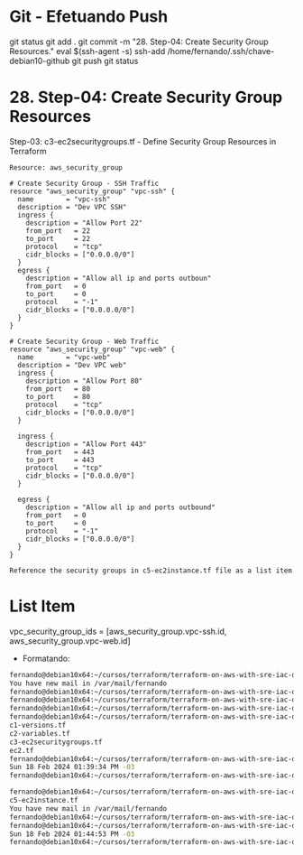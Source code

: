 
# ############################################################################
# ############################################################################
# ############################################################################
# Git - Efetuando Push

git status
git add .
git commit -m "28. Step-04: Create Security Group Resources."
eval $(ssh-agent -s)
ssh-add /home/fernando/.ssh/chave-debian10-github
git push
git status


# ############################################################################
# ############################################################################
# ############################################################################
#  28. Step-04: Create Security Group Resources

Step-03: c3-ec2securitygroups.tf - Define Security Group Resources in Terraform

    Resource: aws_security_group

~~~~TF
# Create Security Group - SSH Traffic
resource "aws_security_group" "vpc-ssh" {
  name        = "vpc-ssh"
  description = "Dev VPC SSH"
  ingress {
    description = "Allow Port 22"
    from_port   = 22
    to_port     = 22
    protocol    = "tcp"
    cidr_blocks = ["0.0.0.0/0"]
  }
  egress {
    description = "Allow all ip and ports outboun"
    from_port   = 0
    to_port     = 0
    protocol    = "-1"
    cidr_blocks = ["0.0.0.0/0"]
  }
}

# Create Security Group - Web Traffic
resource "aws_security_group" "vpc-web" {
  name        = "vpc-web"
  description = "Dev VPC web"
  ingress {
    description = "Allow Port 80"
    from_port   = 80
    to_port     = 80
    protocol    = "tcp"
    cidr_blocks = ["0.0.0.0/0"]
  }

  ingress {
    description = "Allow Port 443"
    from_port   = 443
    to_port     = 443
    protocol    = "tcp"
    cidr_blocks = ["0.0.0.0/0"]
  }

  egress {
    description = "Allow all ip and ports outbound"
    from_port   = 0
    to_port     = 0
    protocol    = "-1"
    cidr_blocks = ["0.0.0.0/0"]
  }
}
~~~~

    Reference the security groups in c5-ec2instance.tf file as a list item

# List Item
vpc_security_group_ids = [aws_security_group.vpc-ssh.id, aws_security_group.vpc-web.id]  



- Formatando:

~~~~BASH
fernando@debian10x64:~/cursos/terraform/terraform-on-aws-with-sre-iac-devops-real-world-demos/Secao3-Terraform-settings-Providers-Resources/ec2-webserver$ cd /home/fernando/cursos/terraform/terraform-on-aws-with-sre-iac-devops-real-world-demos/Secao4-Terraform-Variables--Output-values-and-Datasources/terraform-manifests
You have new mail in /var/mail/fernando
fernando@debian10x64:~/cursos/terraform/terraform-on-aws-with-sre-iac-devops-real-world-demos/Secao4-Terraform-Variables--Output-values-and-Datasources/terraform-manifests$
fernando@debian10x64:~/cursos/terraform/terraform-on-aws-with-sre-iac-devops-real-world-demos/Secao4-Terraform-Variables--Output-values-and-Datasources/terraform-manifests$
fernando@debian10x64:~/cursos/terraform/terraform-on-aws-with-sre-iac-devops-real-world-demos/Secao4-Terraform-Variables--Output-values-and-Datasources/terraform-manifests$
fernando@debian10x64:~/cursos/terraform/terraform-on-aws-with-sre-iac-devops-real-world-demos/Secao4-Terraform-Variables--Output-values-and-Datasources/terraform-manifests$ terraform fmt
c1-versions.tf
c2-variables.tf
c3-ec2securitygroups.tf
ec2.tf
fernando@debian10x64:~/cursos/terraform/terraform-on-aws-with-sre-iac-devops-real-world-demos/Secao4-Terraform-Variables--Output-values-and-Datasources/terraform-manifests$ date
Sun 18 Feb 2024 01:39:34 PM -03
fernando@debian10x64:~/cursos/terraform/terraform-on-aws-with-sre-iac-devops-real-world-demos/Secao4-Terraform-Variables--Output-values-and-Datasources/terraform-manifests$

fernando@debian10x64:~/cursos/terraform/terraform-on-aws-with-sre-iac-devops-real-world-demos/Secao4-Terraform-Variables--Output-values-and-Datasources/terraform-manifests$ terraform fmt
c5-ec2instance.tf
You have new mail in /var/mail/fernando
fernando@debian10x64:~/cursos/terraform/terraform-on-aws-with-sre-iac-devops-real-world-demos/Secao4-Terraform-Variables--Output-values-and-Datasources/terraform-manifests$
fernando@debian10x64:~/cursos/terraform/terraform-on-aws-with-sre-iac-devops-real-world-demos/Secao4-Terraform-Variables--Output-values-and-Datasources/terraform-manifests$ date
Sun 18 Feb 2024 01:44:53 PM -03
fernando@debian10x64:~/cursos/terraform/terraform-on-aws-with-sre-iac-devops-real-world-demos/Secao4-Terraform-Variables--Output-values-and-Datasources/terraform-manifests$

~~~~
